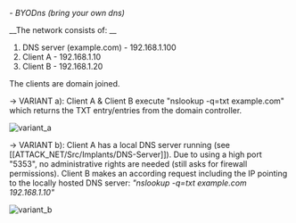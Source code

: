 *- BYODns (bring your own dns)*

__The network consists of: __
1. DNS server (example.com) - 192.168.1.100
2. Client A - 192.168.1.10
3. Client B - 192.168.1.20

The clients are domain joined.

-> VARIANT a):
Client A & Client B execute "nslookup -q=txt example.com" which returns the TXT entry/entries from the domain controller.

![variant_a](https://github.com/user-attachments/assets/eec8bfbc-b0e6-42ce-9c06-8b1f0dfccf91)


-> VARIANT b):
Client A has a local DNS server running (see [[ATTACK_NET/Src/Implants/DNS-Server]]). Due to using a high port "5353", no administrative rights are needed (still asks for firewall permissions).
Client B makes an according request including the IP pointing to the locally hosted DNS server: *"nslookup -q=txt example.com 192.168.1.10"*

![variant_b](https://github.com/user-attachments/assets/9d1a6142-9a11-4359-aa52-d4a4b5a97130)
